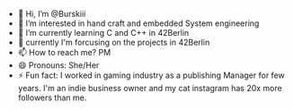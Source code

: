 - 👋 Hi, I’m @Burskiii
- 👀 I’m interested in hand craft and embedded System engineering
- 🌱 I’m currently learning C and C++ in 42Berlin
- 💞️ currently I'm forcusing on the projects in 42Berlin
- 📫 How to reach me? PM
- 😄 Pronouns: She/Her
- ⚡ Fun fact: I worked in gaming industry as a publishing Manager for few years. I'm an indie business owner and my cat instagram has 20x more followers than me.
